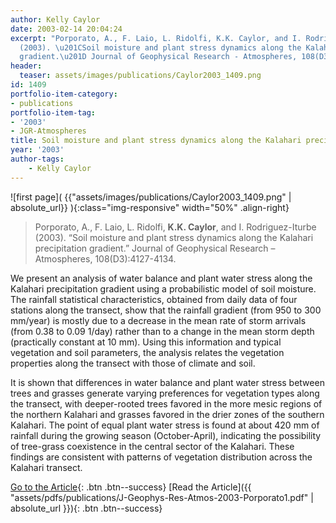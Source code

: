 ```yaml
---
author: Kelly Caylor
date: 2003-02-14 20:04:24
excerpt: "Porporato, A., F. Laio, L. Ridolfi, K.K. Caylor, and I. Rodriguez-Iturbe
  (2003). \u201CSoil moisture and plant stress dynamics along the Kalahari precipitation
  gradient.\u201D Journal of Geophysical Research - Atmospheres, 108(D3):4127-4134."
header:
  teaser: assets/images/publications/Caylor2003_1409.png
id: 1409
portfolio-item-category:
- publications
portfolio-item-tag:
- '2003'
- JGR-Atmospheres
title: Soil moisture and plant stress dynamics along the Kalahari precipitation gradient
year: '2003'
author-tags:
    - Kelly Caylor
---
```


![first page]( {{"assets/images/publications/Caylor2003_1409.png" | absolute_url}} ){:class="img-responsive" width="50%" .align-right}

> Porporato, A., F. Laio, L. Ridolfi, **K.K. Caylor**, and I. Rodriguez-Iturbe (2003). “Soil moisture and plant stress dynamics along the Kalahari precipitation gradient.” Journal of Geophysical Research – Atmospheres, 108(D3):4127-4134.


We present an analysis of water balance and plant water stress along the Kalahari precipitation gradient using a probabilistic model of soil moisture. The rainfall statistical characteristics, obtained from daily data of four stations along the transect, show that the rainfall gradient (from 950 to 300 mm/year) is mostly due to a decrease in the mean rate of storm arrivals (from 0.38 to 0.09 1/day) rather than to a change in the mean storm depth (practically constant at 10 mm). Using this information and typical vegetation and soil parameters, the analysis relates the vegetation properties along the transect with those of climate and soil. 

It is shown that differences in water balance and plant water stress between trees and grasses generate varying preferences for vegetation types along the transect, with deeper-rooted trees favored in the more mesic regions of the northern Kalahari and grasses favored in the drier zones of the southern Kalahari. The point of equal plant water stress is found at about 420 mm of rainfall during the growing season (October-April), indicating the possibility of tree-grass coexistence in the central sector of the Kalahari. These findings are consistent with patterns of vegetation distribution across the Kalahari transect.


[Go to the Article](http://dx.doi.org/10.1029/2002JD002448){: .btn .btn--success}
[Read the Article]({{ "assets/pdfs/publications/J-Geophys-Res-Atmos-2003-Porporato1.pdf" | absolute_url }}){: .btn .btn--success}
